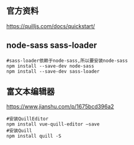 ## 官方资料
https://quilljs.com/docs/quickstart/


## node-sass sass-loader
```shell
#sass-loader依赖于node-sass,所以要安装node-sass
npm install --save-dev node-sass
npm install --save-dev sass-loader
```

## 富文本编辑器
https://www.jianshu.com/p/1675bcd396a2
```shell
#安装QuillEditor
npm install vue-quill-editor –save
#安装Quill
npm install quill -S
```
